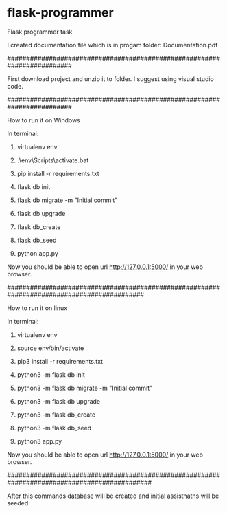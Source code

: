 # flask-programmer
Flask programmer task

I created documentation file which is in progam folder: Documentation.pdf

#########################################################################

First download project and unzip it to folder. I suggest using visual studio code.

#########################################################################

How to run it on Windows

In terminal:

1. virtualenv env

2. .\env\Scripts\activate.bat

3. pip install -r requirements.txt

4. flask db init

5. flask db migrate -m "Initial commit"

6. flask db upgrade

7. flask db_create

8. flask db_seed

9. python app.py

Now you should be able to open url  http://127.0.0.1:5000/ in your web browser.

############################################################################################

How to run it on linux

In terminal:

1. virtualenv env

2. source env/bin/activate

3. pip3 install -r requirements.txt

4. python3 -m flask db init

5. python3 -m flask db migrate -m "Initial commit"

6. python3 -m flask db upgrade

7. python3 -m flask db_create

8. python3 -m flask db_seed

9. python3 app.py

Now you should be able to open url  http://127.0.0.1:5000/ in your web browser.

##############################################################################################

After this commands database will be created and initial assistnatns will be seeded.

